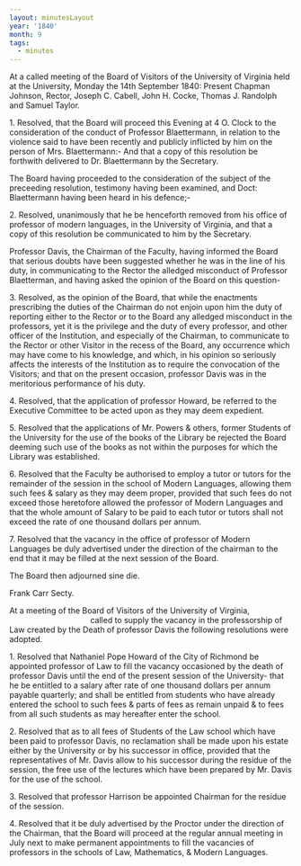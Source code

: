 ```yaml
---
layout: minutesLayout
year: '1840'
month: 9
tags:
  - minutes
---
```

At a called meeting of the Board of Visitors of the University of Virginia held at the University, Monday the 14th September 1840: Present Chapman Johnson, Rector, Joseph C. Cabell, John H. Cocke, Thomas J. Randolph and Samuel Taylor.

1\. Resolved, that the Board will proceed this Evening at 4 O. Clock to the consideration of the conduct of Professor Blaettermann, in relation to the violence said to have been recently and publicly inflicted by him on the person of Mrs. Blaettermann:- And that a copy of this resolution be forthwith delivered to Dr. Blaettermann by the Secretary.

The Board having proceeded to the consideration of the subject of the preceeding resolution, testimony having been examined, and Doct: Blaettermann having been heard in his defence;-

2\. Resolved, unanimously that he be henceforth removed from his office of professor of modern languages, in the University of Virginia, and that a copy of this resolution be communicated to him by the Secretary.

Professor Davis, the Chairman of the Faculty, having informed the Board that serious doubts have been suggested whether he was in the line of his duty, in communicating to the Rector the alledged misconduct of Professor Blaetterman, and having asked the opinion of the Board on this question-

3\. Resolved, as the opinion of the Board, that while the enactments prescribing the duties of the Chairman do not enjoin upon him the duty of reporting either to the Rector or to the Board any alledged misconduct in the professors, yet it is the privilege and the duty of every professor, and other officer of the Institution, and especially of the Chairman, to communicate to the Rector or other Visitor in the recess of the Board, any occurrence which may have come to his knowledge, and which, in his opinion so seriously affects the interests of the Institution as to require the convocation of the Visitors; and that on the present occasion, professor Davis was in the meritorious performance of his duty.

4\. Resolved, that the application of professor Howard, be referred to the Executive Committee to be acted upon as they may deem expedient.

5\. Resolved that the applications of Mr. Powers & others, former Students of the University for the use of the books of the Library be rejected the Board deeming such use of the books as not within the purposes for which the Library was established.

6\. Resolved that the Faculty be authorised to employ a tutor or tutors for the remainder of the session in the school of Modern Languages, allowing them such fees & salary as they may deem proper, provided that such fees do not exceed those heretofore allowed the professor of Modern Languages and that the whole amount of Salary to be paid to each tutor or tutors shall not exceed the rate of one thousand dollars per annum.

7\. Resolved that the vacancy in the office of professor of Modern Languages be duly advertised under the direction of the chairman to the end that it may be filled at the next session of the Board.

The Board then adjourned sine die.

Frank Carr Secty.

At a meeting of the Board of Visitors of the University of Virginia,            called to supply the vacancy in the professorship of Law created by the Death of professor Davis the following resolutions were adopted.

1\. Resolved that Nathaniel Pope Howard of the City of Richmond be appointed professor of Law to fill the vacancy occasioned by the death of professor Davis until the end of the present session of the University- that he be entiitled to a salary after rate of one thousand dollars per annum payable quarterly; and shall be entitled from students who have already entered the school to such fees & parts of fees as remain unpaid & to fees from all such students as may hereafter enter the school.

2\. Resolved that as to all fees of Students of the Law school which have been paid to professor Davis, no reclamation shall be made upon his estate either by the University or by his successor in office, provided that the representatives of Mr. Davis allow to his successor during the residue of the session, the free use of the lectures which have been prepared by Mr. Davis for the use of the school.

3\. Resolved that professor Harrison be appointed Chairman for the residue of the session.

4\. Resolved that it be duly advertised by the Proctor under the direction of the Chairman, that the Board will proceed at the regular annual meeting in July next to make permanent appointments to fill the vacancies of professors in the schools of Law, Mathematics, & Modern Languages.
